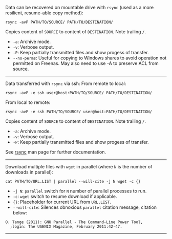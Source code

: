 Data can be recovered on mountable drive with `rsync` 
(used as a more resilient, resume-able copy method):

```
rsync -avP PATH/TO/SOURCE/ PATH/TO/DESTINATION/
```
Copies content of `SOURCE` to content of `DESTINATION`. Note trailing `/`.

* `-a`: Archive mode.
* `-v`: Verbose output.
* `-P`: Keep partially transmitted files and show progess of transfer.
* `--no-perms`: Useful for copying to Windows shares to avoid operation not permitted on Freenas. May also need to use -A to preserve ACL from source.

---
Data transferred with `rsync` via ssh:
From remote to local:

```
rsync -avP -e ssh user@host:PATH/TO/SOURCE/ PATH/TO/DESTINATION/
```

From local to remote:

```
rsync -avP -e ssh PATH/TO/SOURCE/ user@host:PATH/TO/DESTINATION/
```

Copies content of `SOURCE` to content of `DESTINATION`. Note trailing `/`.

* `-a`: Archive mode.
* `-v`: Verbose output.
* `-P`: Keep partially transmitted files and show progess of transfer.

See [rsync](https://download.samba.org/pub/rsync/rsync.html) man page for further documentation.

---
Download multiple files with `wget` in parallel 
(where `N` is the number of downloads in parallel):

```
cat PATH/TO/URL.LIST | parallel --will-cite -j N wget -c {}
```

* `-j N`: `parallel` switch for `N` number of parallel processes to run.
* `-c`: `wget` switch to resume download if applicable.
* `{}`: Placeholder for current URL from `URL.LIST`.
* `--will-cite`: Silences obnoxious `parallel` citation message, citation below:
```
O. Tange (2011): GNU Parallel - The Command-Line Power Tool,
  ;login: The USENIX Magazine, February 2011:42-47.
```

---
